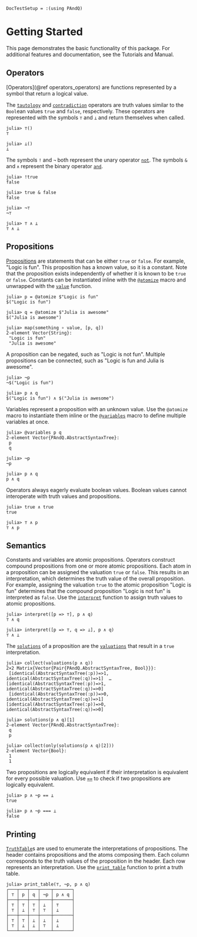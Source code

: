 
```@meta
DocTestSetup = :(using PAndQ)
```

# Getting Started

This page demonstrates the basic functionality of this package. For additional features and documentation, see the Tutorials and Manual.

## Operators

[Operators](@ref operators_operators) are functions represented by a symbol that return a logical value.

The [`tautology`](@ref) and [`contradiction`](@ref) operators are truth values similar to the `Bool`ean values `true` and `false`, respectively. These operators are represented with the symbols `⊤` and `⊥` and return themselves when called.

```jldoctest
julia> ⊤()
⊤

julia> ⊥()
⊥
```

The symbols `!` and `¬` both represent the unary operator [`not`](@ref). The symbols `&` and `∧` represent the binary operator [`and`](@ref).

```jldoctest
julia> !true
false

julia> true & false
false

julia> ¬⊤
¬⊤

julia> ⊤ ∧ ⊥
⊤ ∧ ⊥
```

## Propositions

[Propositions]() are statements that can be either `true` or `false`. For example, "Logic is fun". This proposition has a known value, so it is a constant. Note that the proposition exists independently of whether it is known to be `true` or `false`. Constants can be instantiated inline with the [`@atomize`](@ref) macro and unwrapped with the [`value`](@ref) function.

```jldoctest 1
julia> p = @atomize $"Logic is fun"
$("Logic is fun")

julia> q = @atomize $"Julia is awesome"
$("Julia is awesome")

julia> map(something ∘ value, [p, q])
2-element Vector{String}:
 "Logic is fun"
 "Julia is awesome"
```

A proposition can be negated, such as "Logic is not fun". Multiple propositions can be connected, such as "Logic is fun and Julia is awesome".

```jldoctest 1
julia> ¬p
¬$("Logic is fun")

julia> p ∧ q
$("Logic is fun") ∧ $("Julia is awesome")
```

Variables represent a proposition with an unknown value. Use the `@atomize` macro to instantiate them inline or the [`@variables`](@ref) macro to define multiple variables at once.

```jldoctest 1
julia> @variables p q
2-element Vector{PAndQ.AbstractSyntaxTree}:
 p
 q

julia> ¬p
¬p

julia> p ∧ q
p ∧ q
```

Operators always eagerly evaluate boolean values. Boolean values cannot interoperate with truth values and propositions.

```jldoctest 1
julia> true ∧ true
true

julia> ⊤ ∧ p
⊤ ∧ p
```

## Semantics

Constants and variables are atomic propositions. Operators construct compound propositions from one or more atomic propositions. Each atom in a proposition can be assigned the valuation `true` or `false`. This results in an interpretation, which determines the truth value of the overall proposition. For example, assigning the valuation `true` to the atomic proposition "Logic is fun" determines that the compound proposition "Logic is not fun" is interpreted as `false`. Use the [`interpret`](@ref) function to assign truth values to atomic propositions.

```jldoctest 1
julia> interpret([p => ⊤], p ∧ q)
⊤ ∧ q

julia> interpret([p => ⊤, q => ⊥], p ∧ q)
⊤ ∧ ⊥
```

The [`solutions`](@ref) of a proposition are the [`valuations`](@ref) that result in a `true` interpretation.

```jldoctest 1
julia> collect(valuations(p ∧ q))
2×2 Matrix{Vector{Pair{PAndQ.AbstractSyntaxTree, Bool}}}:
 [identical(AbstractSyntaxTree(:p))=>1, identical(AbstractSyntaxTree(:q))=>1]  …  [identical(AbstractSyntaxTree(:p))=>1, identical(AbstractSyntaxTree(:q))=>0]
 [identical(AbstractSyntaxTree(:p))=>0, identical(AbstractSyntaxTree(:q))=>1]     [identical(AbstractSyntaxTree(:p))=>0, identical(AbstractSyntaxTree(:q))=>0]

julia> solutions(p ∧ q)[1]
2-element Vector{PAndQ.AbstractSyntaxTree}:
 q
 p

julia> collect(only(solutions(p ∧ q)[2]))
2-element Vector{Bool}:
 1
 1
```

Two propositions are logically equivalent if their interpretation is equivalent for every possible valuation. Use [`==`](@ref) to check if two propositions are logically equivalent.

```jldoctest 1
julia> p ∧ ¬p == ⊥
true

julia> p ∧ ¬p === ⊥
false
```

## Printing

[`TruthTable`](@ref)s are used to enumerate the interpretations of propositions. The header contains propositions and the atoms composing them. Each column corresponds to the truth values of the proposition in the header. Each row represents an interpretation. Use the [`print_table`](@ref) function to print a truth table.

```jldoctest 1
julia> print_table(⊤, ¬p, p ∧ q)
┌───┬───┬───┬────┬───────┐
│ ⊤ │ p │ q │ ¬p │ p ∧ q │
├───┼───┼───┼────┼───────┤
│ ⊤ │ ⊤ │ ⊤ │ ⊥  │ ⊤     │
│ ⊤ │ ⊥ │ ⊤ │ ⊤  │ ⊥     │
├───┼───┼───┼────┼───────┤
│ ⊤ │ ⊤ │ ⊥ │ ⊥  │ ⊥     │
│ ⊤ │ ⊥ │ ⊥ │ ⊤  │ ⊥     │
└───┴───┴───┴────┴───────┘
```
